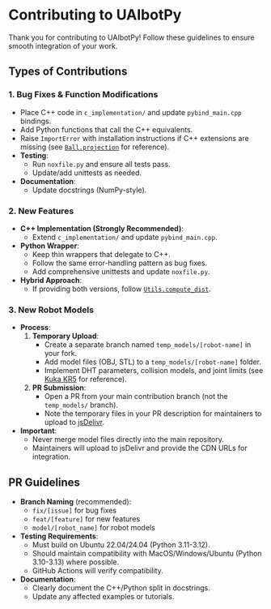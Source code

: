 # Contributing to UAIbotPy

Thank you for contributing to UAIbotPy! Follow these guidelines to ensure smooth integration of your work.

## Types of Contributions

### 1. Bug Fixes & Function Modifications

- Place C++ code in `c_implementation/` and update `pybind_main.cpp` bindings.
- Add Python functions that call the C++ equivalents.
- Raise `ImportError` with installation instructions if C++ extensions are missing (see [`Ball.projection`](../uaibot/simobjects/ball.py) for reference).
- **Testing**:
  - Run `noxfile.py` and ensure all tests pass.
  - Update/add unittests as needed.
- **Documentation**:
  - Update docstrings (NumPy-style).

### 2. New Features

- **C++ Implementation (Strongly Recommended)**:
  - Extend `c_implementation/` and update `pybind_main.cpp`.
- **Python Wrapper**:
  - Keep thin wrappers that delegate to C++.
  - Follow the same error-handling pattern as bug fixes.
  - Add comprehensive unittests and update `noxfile.py`.
- **Hybrid Approach**:
  - If providing both versions, follow [`Utils.compute_dist`](../uaibot/utils/utils.py).

### 3. New Robot Models

- **Process**:
  1. **Temporary Upload**:
     - Create a separate branch named `temp_models/[robot-name]` in your fork.
     - Add model files (OBJ, STL) to a `temp_models/[robot-name]` folder.
     - Implement DHT parameters, collision models, and joint limits (see [Kuka KR5](../uaibot/robot/_create_kuka_kr5.py) for reference).
  2. **PR Submission**:
     - Open a PR from your main contribution branch (not the `temp_models/` branch).
     - Note the temporary files in your PR description for maintainers to upload to [jsDelivr](https://www.jsdelivr.com/).
- **Important**:
  - Never merge model files directly into the main repository.
  - Maintainers will upload to jsDelivr and provide the CDN URLs for integration.

## PR Guidelines

- **Branch Naming** (recommended):
  - `fix/[issue]` for bug fixes
  - `feat/[feature]` for new features
  - `model/[robot_name]` for robot models
- **Testing Requirements**:
  - Must build on Ubuntu 22.04/24.04 (Python 3.11-3.12).
  - Should maintain compatibility with MacOS/Windows/Ubuntu (Python 3.10-3.13) where possible.
  - GitHub Actions will verify compatibility.
- **Documentation**:
  - Clearly document the C++/Python split in docstrings.
  - Update any affected examples or tutorials.
